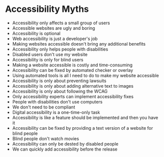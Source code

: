 # Accessibility Myths

- Accessibility only affects a small group of users
- Accessible websites are ugly and boring
- Accessibility is optional
- Web accessibility is just a developer's job
- Making websites accessible doesn't bring any additional benefits
- Accessibility only helps people with disabilities
- Disabled users don't use my website
- Accessibility is only for blind users
- Making a website accessible is costly and time-consuming
- Accessibility can be fixed by automated checker or overlay
- Using automated tools is all I need to do to make my website accessible
- Accessibility is only about preventing lawsuits
- Accessibility is only about adding alternative text to images
- Accessibility is only about following the WCAG
- Only accessibility experts can implement accessibility fixes
- People with disabilities don't use computers
- We don't need to be compliant
- Digital accessibility is a one-time-only task
- Accessibility is like a feature should be implemented and then you have it
- Accessibility can be fixed by providing a text version of a website for blind people
- Blind people don't watch movies
- Accessibility can only be dested by disabled people
- We can quickly add accessibility before the release